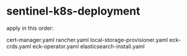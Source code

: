 # sentinel-k8s-deployment

apply in this order:

cert-manager.yaml
rancher.yaml
local-storage-provisioner.yaml
eck-crds.yaml
eck-operator.yaml
elasticsearch-install.yaml
